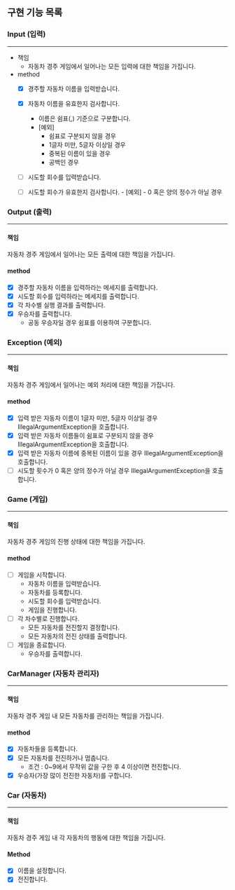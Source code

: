## 구현 기능 목록

### Input (입력)

--------

- 책임 
   - 자동차 경주 게임에서 일어나는 모든 입력에 대한 책임을 가집니다.
- method
   - [x] 경주할 자동차 이름을 입력받습니다.
   - [x] 자동차 이름을 유효한지 검사합니다.
     - 이름은 쉼표(,) 기준으로 구분합니다.
     - [예외]
         - 쉼표로 구분되지 않을 경우
         - 1글자 미만, 5글자 이상일 경우
         - 중복된 이름이 있을 경우
         - 공백인 경우

   - [ ] 시도할 회수를 입력받습니다.
   - [ ] 시도할 회수가 유효한지 검사합니다.
         - [예외]
           - 0 혹은 양의 정수가 아닐 경우

### Output (출력)

--------

#### 책임
자동차 경주 게임에서 일어나는 모든 출력에 대한 책임을 가집니다.
  
#### method
  - [x] 경주할 자동차 이름을 입력하라는 메세지를 출력합니다.
  - [x] 시도할 회수를 입력하라는 메세지를 출력합니다.
  - [x] 각 차수별 실행 결과를 출력합니다.
  - [x] 우승자를 출력합니다.
     - 공동 우승자일 경우 쉼표를 이용하여 구분합니다.

### Exception (예외)

--------

#### 책임
자동차 경주 게임에서 일어나는 예외 처리에 대한 책임을 가집니다. 

#### method

- [x] 입력 받은 자동차 이름이 1글자 미만, 5글자 이상일 경우 IllegalArgumentException을 호출합니다.
- [x] 입력 받은 자동차 이름들이 쉼표로 구분되지 않을 경우 IllegalArgumentException을 호출합니다.
- [x] 입력 받은 자동차 이름에 중복된 이름이 있을 경우 IllegalArgumentException을 호출합니다.
- [ ] 시도할 횟수가 0 혹은 양의 정수가 아닐 경우 IllegalArgumentException을 호출합니다.

### Game (게입)

--------

#### 책임
자동차 경주 게임의 진행 상태에 대한 책임을 가집니다. 

#### method

- [ ] 게임을 시작합니다.
  - 자동차 이름을 입력받습니다.
  - 자동차를 등록합니다.
  - 시도할 회수를 입력받습니다.
  - 게임을 진행합니다.
- [ ] 각 차수별로 진행합니다.
   - 모든 자동차를 전진할지 결정합니다.
   - 모든 자동차의 전진 상태를 출력합니다.
- [ ] 게임을 종료합니다.
  - 우승자를 출력합니다.

### CarManager (자동차 관리자)

--------

#### 책임
자동차 경주 게임 내 모든 자동차를 관리하는 책임을 가집니다.

#### method

- [x] 자동차들을 등록합니다.
- [x] 모든 자동차를 전진하거나 멈춥니다.
   - 조건 : 0~9에서 무작위 값을 구한 후 4 이상이면 전진합니다.
- [x] 우승자(가장 많이 전진한 자동차)를 구합니다.

### Car (자동차)

--------

#### 책임
자동차 경주 게임 내 각 자동차의 행동에 대한 책임을 가집니다.

#### Method 
- [x] 이름을 설정합니다.
- [x] 전진합니다. 

